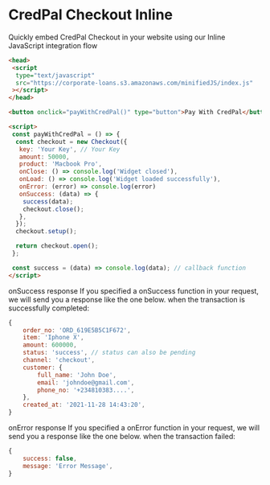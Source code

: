 # CredPal Checkout Inline

Quickly embed CredPal Checkout in your website using our Inline JavaScript integration flow

```html
<head>
 <script
  type="text/javascript"
  src="https://corporate-loans.s3.amazonaws.com/minifiedJS/index.js"
 ></script>
</head>

<button onclick="payWithCredPal()" type="button">Pay With CredPal</button>

<script>
 const payWithCredPal = () => {
  const checkout = new Checkout({
   key: 'Your Key', // Your Key
   amount: 50000,
   product: 'Macbook Pro',
   onClose: () => console.log('Widget closed'),
   onLoad: () => console.log('Widget loaded successfully'),
   onError: (error) => console.log(error)
   onSuccess: (data) => {
    success(data);
    checkout.close();
   },
  });
  checkout.setup();

  return checkout.open();
 };

 const success = (data) => console.log(data); // callback function
</script>
```

onSuccess response
If you specified a onSuccess function in your request, we will send you a response like the one below. when the transaction is successfully completed:

```javascript
{
    order_no: 'ORD_619E5B5C1F672',
    item: 'Iphone X',
    amount: 600000,
    status: 'success', // status can also be pending
    channel: 'checkout',
    customer: {
        full_name: 'John Doe',
        email: 'johndoe@gmail.com',
        phone_no: '+234810383....',
    },
    created_at: '2021-11-28 14:43:20',
}
```

onError response
If you specified a onError function in your request, we will send you a response like the one below. when the transaction failed:

```javascript
{
    success: false,
    message: 'Error Message',
}
```
